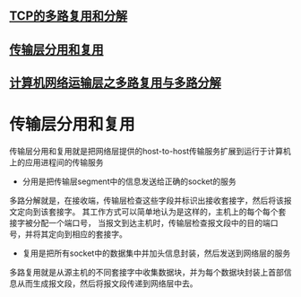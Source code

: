 
## [TCP的多路复用和分解](https://www.jianshu.com/p/37d132327724)

## [传输层分用和复用](https://blog.csdn.net/DREAMGEEKLEE/article/details/51378463)

## [计算机网络运输层之多路复用与多路分解](https://blog.csdn.net/ljianhui/article/details/21660629)

# 传输层分用和复用

传输层分用和复用就是把网络层提供的host-to-host传输服务扩展到运行于计算机上的应用进程间的传输服务

- 分用是把传输层segment中的信息发送给正确的socket的服务

多路分解就是，在接收端，传输层检查这些字段并标识出接收套接字，然后将该报文定向到该套接字。
其工作方式可以简单地认为是这样的，主机上的每个每个套接字被分配一个端口号，
当报文到达主机时，传输层检查报文段中的目的端口号，并将其定向到相应的套接字。

- 复用是把所有socket中的数据集中并加头信息封装，然后发送到网络层的服务

多路复用就是从源主机的不同套接字中收集数据块，并为每个数据块封装上首部信息从而生成报文段，然后将报文段传递到网络层中去。